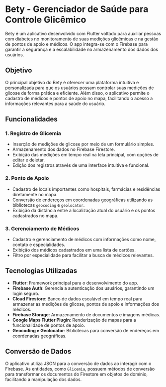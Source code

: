 # Bety - Gerenciador de Saúde para Controle Glicêmico

Bety é um aplicativo desenvolvido com Flutter voltado para auxiliar pessoas com diabetes no monitoramento de suas medições glicêmicas e na gestão de pontos de apoio e médicos. O app integra-se com o Firebase para garantir a segurança e a escalabilidade no armazenamento dos dados dos usuários.

## Objetivo

O principal objetivo do Bety é oferecer uma plataforma intuitiva e personalizada para que os usuários possam controlar suas medições de glicose de forma prática e eficiente. Além disso, o aplicativo permite o cadastro de médicos e pontos de apoio no mapa, facilitando o acesso a informações relevantes para a saúde do usuário.

## Funcionalidades

### 1. Registro de Glicemia
- Inserção de medições de glicose por meio de um formulário simples.
- Armazenamento dos dados no Firebase Firestore.
- Exibição das medições em tempo real na tela principal, com opções de editar e deletar.
- Edição dos registros através de uma interface intuitiva e funcional.

### 2. Ponto de Apoio
- Cadastro de locais importantes como hospitais, farmácias e residências diretamente no mapa.
- Conversão de endereços em coordenadas geográficas utilizando as bibliotecas `geocoding` e `geolocator`.
- Exibição da distância entre a localização atual do usuário e os pontos cadastrados no mapa.

### 3. Gerenciamento de Médicos
- Cadastro e gerenciamento de médicos com informações como nome, contato e especialidades.
- Exibição dos médicos cadastrados em uma lista de cartões.
- Filtro por especialidade para facilitar a busca de médicos relevantes.

## Tecnologias Utilizadas

- **Flutter**: Framework principal para o desenvolvimento do app.
- **Firebase Auth**: Gerencia a autenticação dos usuários, garantindo um login seguro.
- **Cloud Firestore**: Banco de dados escalável em tempo real para armazenar as medições de glicose, pontos de apoio e informações dos médicos.
- **Firebase Storage**: Armazenamento de documentos e imagens médicas.
- **Google Maps Flutter Plugin**: Renderização de mapas para a funcionalidade de pontos de apoio.
- **Geocoding e Geolocator**: Bibliotecas para conversão de endereços em coordenadas geográficas.

## Conversão de Dados

O aplicativo utiliza JSON para a conversão de dados ao interagir com o Firebase. As entidades, como `Glicemia`, possuem métodos de conversão para transformar os documentos do Firestore em objetos de domínio, facilitando a manipulação dos dados.


